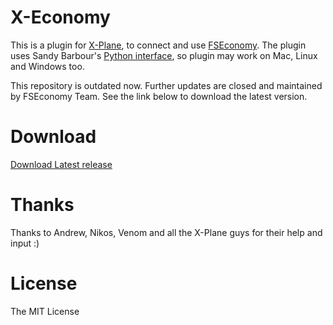 # X-Economy

This is a plugin for [X-Plane](http://x-plane.com), to connect and use [FSEconomy](http://www.fseconomy.net/).
The plugin uses Sandy Barbour's [Python interface](http://www.xpluginsdk.org/python_interface.htm), so plugin may work on Mac, Linux and Windows too.

This repository is outdated now. Further updates are closed and maintained by FSEconomy Team. See the link below to download the latest version.

# Download
[Download Latest release](https://sites.google.com/site/fseoperationsguide/getting-started/using-the-fse-client/x-plane)

# Thanks

Thanks to Andrew, Nikos, Venom and all the X-Plane guys for their help and input :)


# License
The MIT License


